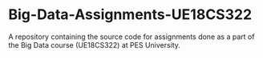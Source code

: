 # Big-Data-Assignments-UE18CS322
A repository containing the source code for assignments done as a part of the Big Data course (UE18CS322) at PES University. 
